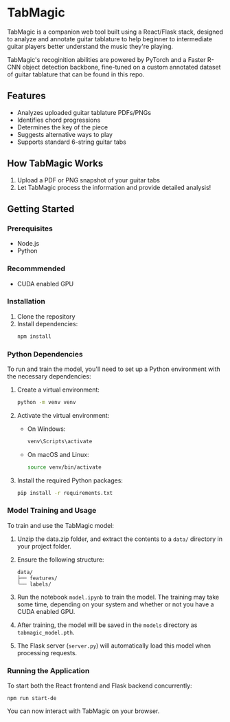 # TabMagic

TabMagic is a companion web tool built using a React/Flask stack, designed to analyze and annotate guitar tablature to help beginner to intermediate guitar players better understand the music they're playing.

TabMagic's recoginition abilities are powered by PyTorch and a Faster R-CNN object detection backbone, fine-tuned on a custom annotated dataset of guitar tablature that can be found in this repo.

## Features

- Analyzes uploaded guitar tablature PDFs/PNGs
- Identifies chord progressions
- Determines the key of the piece
- Suggests alternative ways to play
- Supports standard 6-string guitar tabs

## How TabMagic Works

1. Upload a PDF or PNG snapshot of your guitar tabs
2. Let TabMagic process the information and provide detailed analysis!

## Getting Started

### Prerequisites

- Node.js
- Python

### Recommmended

- CUDA enabled GPU

### Installation

1. Clone the repository
2. Install dependencies:
   ```bash
   npm install
   ```

### Python Dependencies

To run and train the model, you'll need to set up a Python environment with the necessary dependencies:

1. Create a virtual environment:
   ```bash
   python -m venv venv
   ```

2. Activate the virtual environment:
   - On Windows:
     ```bash
     venv\Scripts\activate
     ```
   - On macOS and Linux:
     ```bash
     source venv/bin/activate
     ```

3. Install the required Python packages:
   ```bash
   pip install -r requirements.txt
   ```

### Model Training and Usage

To train and use the TabMagic model:

1. Unzip the data.zip folder, and extract the contents to a `data/` directory in your project folder.

2. Ensure the following structure:
   ```
   data/
   ├── features/
   └── labels/
   ```

3. Run the notebook `model.ipynb` to train the model. The training may take some time, depending on your system and whether or not you have a CUDA enabled GPU.

4. After training, the model will be saved in the `models` directory as `tabmagic_model.pth`.

5. The Flask server (`server.py`) will automatically load this model when processing requests.

### Running the Application

To start both the React frontend and Flask backend concurrently:

```
npm run start-de
```

You can now interact with TabMagic on your browser.
